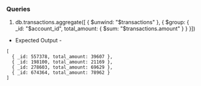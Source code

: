 ### Queries

1. db.transactions.aggregate([ { $unwind: "$transactions" }, { $group: { _id: "$account_id", total_amount: { $sum: "$transactions.amount" } } }])

- Expected Output -

```
[
  { _id: 557378, total_amount: 39607 },
  { _id: 198100, total_amount: 21169 },
  { _id: 278603, total_amount: 69629 },
  { _id: 674364, total_amount: 78962 }
]
```
